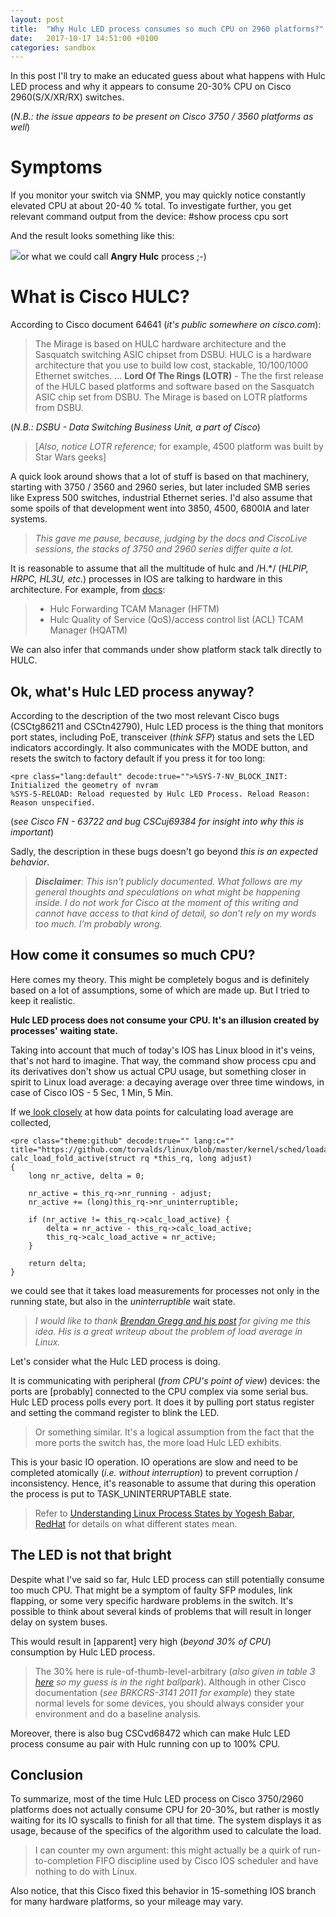 ```yaml
---
layout: post
title:  "Why Hulc LED process consumes so much CPU on 2960 platforms?"
date:   2017-10-17 14:51:00 +0100
categories: sandbox
---
```

In this post I\'ll try to make an educated guess about what happens with Hulc LED process and why it appears to consume 20-30% CPU on Cisco 2960(S/X/XR/RX) switches.

(*N.B.: the issue appears to be present on Cisco 3750 / 3560 platforms as well*)

# Symptoms

If you monitor your switch via SNMP, you may quickly notice constantly elevated CPU at about 20-40 % total. To investigate further, you get relevant command output from the device: #show process cpu sort

And the result looks something like this:

[![](https://askbow.com/wp-content/uploads/2017/10/sh-proc-cpu-hulk-led-e1508217172316.png)](https://askbow.com/wp-content/uploads/2017/10/sh-proc-cpu-hulk-led.png)or what we could call **Angry Hulc** process ;-)

# What is Cisco HULC?

According to Cisco document 64641 (*it\'s public somewhere on cisco.com*):

> The Mirage is based on HULC hardware architecture and the Sasquatch switching ASIC chipset from DSBU. HULC is a hardware architecture that you use to build low cost, stackable, 10/100/1000 Ethernet switches.
>  ...
> **Lord Of The Rings (LOTR)** - The the first release of the HULC based platforms and software based on the Sasquatch ASIC chip set from DSBU. The Mirage is based on LOTR platforms from DSBU.

(*N.B.: DSBU - Data Switching Business Unit, a part of Cisco*)

> [*Also, notice LOTR reference;* for example, 4500 platform was built by Star Wars geeks]

A quick look around shows that a lot of stuff is based on that machinery, starting with 3750 / 3560 and 2960 series, but later included SMB series like Express 500 switches, industrial Ethernet series. I\'d also assume that some spoils of that development went into 3850, 4500, 6800IA and later systems.

> *This gave me pause, because, judging by the docs and CiscoLive sessions, the stacks of 3750 and 2960 series differ quite a lot.*

It is reasonable to assume that all the multitude of hulc and /H.*/ (*HLPIP, HRPC, HL3U, etc.*) processes in IOS are talking to hardware in this architecture. For example, from [docs](https://www.cisco.com/c/en/us/td/docs/switches/lan/catalyst2960/software/release/12-2_55_se/configuration/guide/scg_2960/swtrbl.html):

> - Hulc Forwarding TCAM Manager (HFTM)
> - Hulc Quality of Service (QoS)/access control list (ACL) TCAM Manager (HQATM)

We can also infer that commands under show platform stack talk directly to HULC.

## Ok, what\'s Hulc LED process anyway?

According to the description of the two most relevant Cisco bugs (CSCtg86211 and CSCtn42790), Hulc LED process is the thing that monitors port states, including PoE, transceiver (*think SFP*) status and sets the LED indicators accordingly. It also communicates with the MODE button, and resets the switch to factory default if you press it for too long:

```
<pre class="lang:default" decode:true="">%SYS-7-NV_BLOCK_INIT: Initialized the geometry of nvram
%SYS-5-RELOAD: Reload requested by Hulc LED Process. Reload Reason: Reason unspecified.
```

(*see Cisco FN - 63722 and bug CSCuj69384 for insight into why this is important*)

Sadly, the description in these bugs doesn\'t go beyond *this is an expected behavior*.

> ***Disclaimer**: This isn\'t publicly documented. What follows are my general thoughts and speculations on what might be happening inside. I do not work for Cisco at the moment of this writing and cannot have access to that kind of detail, so don’t rely on my words too much. I’m probably wrong.*

## How come it consumes so much CPU?

Here comes my theory. This might be completely bogus and is definitely based on a lot of assumptions, some of which are made up. But I tried to keep it realistic.

**Hulc LED process does not consume your CPU. It\'s an illusion created by processes\' waiting state.**

Taking into account that much of today\'s IOS has Linux blood in it\'s veins, that\'s not hard to imagine. That way, the command show process cpu and its derivatives don\'t show us actual CPU usage, but something closer in spirit to Linux load average: a decaying average over three time windows, in case of Cisco IOS - 5 Sec, 1 Min, 5 Min.

If we[ look closely](https://github.com/torvalds/linux/blob/master/kernel/sched/loadavg.c) at how data points for calculating load average are collected,

```
<pre class="theme:github" decode:true="" lang:c="" title="https://github.com/torvalds/linux/blob/master/kernel/sched/loadavg.c">long calc_load_fold_active(struct rq *this_rq, long adjust)
{
	long nr_active, delta = 0;

	nr_active = this_rq->nr_running - adjust;
	nr_active += (long)this_rq->nr_uninterruptible;

	if (nr_active != this_rq->calc_load_active) {
		delta = nr_active - this_rq->calc_load_active;
		this_rq->calc_load_active = nr_active;
	}

	return delta;
}
```

we could see that it takes load measurements for processes not only in the running state, but also in the *uninterruptible* wait state.

> *I would like to thank [Brendan Gregg and his post](http://www.brendangregg.com/blog/2017-08-08/linux-load-averages.html) for giving me this idea. His is a great writeup about the problem of load average in Linux.*

Let\'s consider what the Hulc LED process is doing.

It is communicating with peripheral (*from CPU\'s point of view*) devices: the ports are [probably] connected to the CPU complex via some serial bus. Hulc LED process polls every port. It does it by pulling port status register and setting the command register to blink the LED.

> Or something similar. It\'s a logical assumption from the fact that the more ports the switch has, the more load Hulc LED exhibits.

This is your basic IO operation. IO operations are slow and need to be completed atomically (*i.e. without interruption*) to prevent corruption / inconsistency. Hence, it\'s reasonable to assume that during this operation the process is put to TASK_UNINTERRUPTABLE state.

> Refer to [Understanding Linux Process States by Yogesh Babar, RedHat](https://access.redhat.com/sites/default/files/attachments/processstates_20120831.pdf) for details on what different states mean.

## The LED is not that bright

Despite what I\'ve said so far, Hulc LED process can still potentially consume too much CPU. That might be a symptom of faulty SFP modules, link flapping, or some very specific hardware problems in the switch. It\'s possible to think about several kinds of problems that will result in longer delay on system buses.

This would result in [apparent] very high (*beyond 30% of CPU*) consumption by Hulc LED process.

> The 30% here is rule-of-thumb-level-arbitrary (*also given in table 3 [here](https://www.cisco.com/c/en/us/td/docs/switches/lan/catalyst3750/software/troubleshooting/cpu_util.html) so my guess is in the right ballpark*). Although in other Cisco documentation (*see BRKCRS-3141 2011 for example*) they state normal levels for some devices, you should always consider your environment and do a baseline analysis.

Moreover, there is also bug CSCvd68472 which can make Hulc LED process consume au pair with Hulc running con up to 100% CPU.

## Conclusion

To summarize, most of the time Hulc LED process on Cisco 3750/2960 platforms does not actually consume CPU for 20-30%, but rather is mostly waiting for its IO syscalls to finish for all that time. The system displays it as usage, because of the specifics of the algorithm used to calculate the load.

> I can counter my own argument: this might actually be a quirk of run-to-completion FIFO discipline used by Cisco IOS scheduler and have nothing to do with Linux.

Also notice, that this Cisco fixed this behavior in 15-something IOS branch for many hardware platforms, so your mileage may vary.